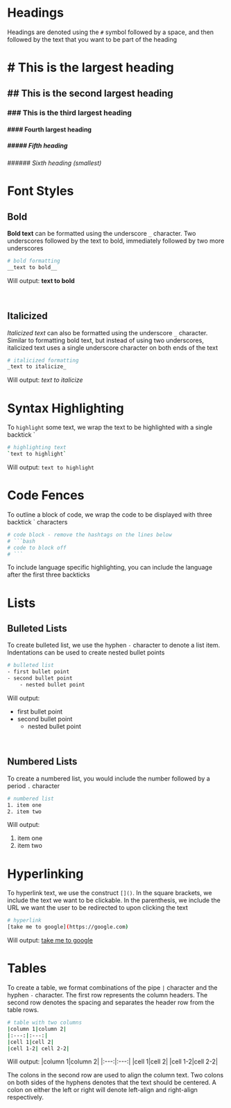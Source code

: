 # Headings
Headings are denoted using the `#` symbol followed by a space, and then followed by the text that you want to be part of the heading

# # This is the largest heading
## ## This is the second largest heading
### ### This is the third largest heading
#### #### Fourth largest heading
##### ##### Fifth heading
###### ###### Sixth heading (smallest)

# Font Styles

## Bold
__Bold text__ can be formatted using the underscore `_` character. Two underscores followed by the text to bold, immediately followed by two more underscores
```bash
# bold formatting
__text to bold__
```
Will output: __text to bold__

<br/>

## Italicized
_Italicized text_ can also be formatted using the underscore `_` character. Similar to formatting bold text, but instead of using two underscores, italicized text uses a single underscore character on both ends of the text
```bash
# italicized formatting
_text to italicize_
```
Will output: _text to italicize_

# Syntax Highlighting
To `highlight` some text, we wrap the text to be highlighted with a single backtick \`
```bash
# highlighting text
`text to highlight`
```
Will output: `text to highlight`

# Code Fences 
To outline a block of code, we wrap the code to be displayed with three backtick \` characters
```bash
# code block - remove the hashtags on the lines below
# ```bash
# code to block off
# ```
```
To include language specific highlighting, you can include the language after the first three backticks

# Lists

## Bulleted Lists
To create bulleted list, we use the hyphen `-` character to denote a list item. Indentations can be used to create nested bullet points
```bash
# bulleted list
- first bullet point
- second bullet point
	- nested bullet point
```
Will output:
- first bullet point
- second bullet point
	- nested bullet point

<br/> 

## Numbered Lists
To create a numbered list, you would include the number followed by a period `.` character
```bash
# numbered list
1. item one
2. item two
```
Will output:
1. item one
2. item two

# Hyperlinking
To hyperlink text, we use the construct `[]()`. In the square brackets, we include the text we want to be clickable. In the parenthesis, we include the URL we want the user to be redirected to upon clicking the text
```bash
# hyperlink
[take me to google](https://google.com)
```
Will output: [take me to google](https://google.com)

# Tables
To create a table, we format combinations of the pipe `|` character and the hyphen `-` character. The first row represents the column headers. The second row denotes the spacing and separates the header row from the table rows.
```bash
# table with two columns
|column 1|column 2|
|:---:|:---:|
|cell 1|cell 2|
|cell 1-2| cell 2-2|
```
Will output:
|column 1|column 2|
|:---:|:---:|
|cell 1|cell 2|
|cell 1-2|cell 2-2|

The colons in the second row are used to align the column text. Two colons on both sides of the hyphens denotes that the text should be centered. A colon on either the left or right will denote left-align and right-align respectively.
